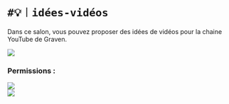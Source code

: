 # `#💡︱idées-vidéos`

Dans ce salon, vous pouvez proposer des idées de vidéos
pour la chaine YouTube de Graven.

![](https://img.shields.io/badge/Cooldown-10_MINUTES-orange?style=for-the-badge)

### Permissions :
![](https://img.shields.io/badge/Lecture-OUI-green?style=for-the-badge) <br/>
![](https://img.shields.io/badge/Ecriture-OUI-green?style=for-the-badge)
